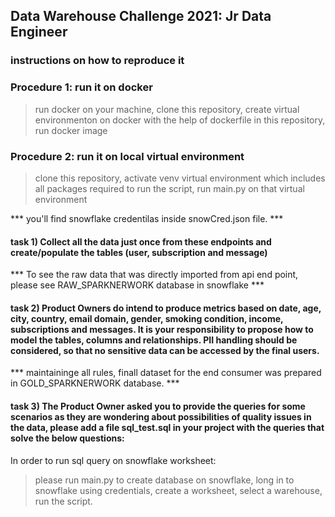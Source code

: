 ## Data Warehouse Challenge 2021: Jr Data Engineer

### instructions on how to reproduce it


### Procedure 1: run it on docker

> run docker on your machine,
> clone this repository,
> create virtual environmenton on docker with the help of dockerfile in this repository,
> run docker image

### Procedure 2: run it on local virtual environment 

> clone this repository,
> activate venv virtual environment which includes all packages required to run the script, 
> run main.py on that virtual environment  

*** you'll find snowflake credentilas inside snowCred.json file. ***


#### task 1) Collect all the data just once from these endpoints and create/populate the tables (user, subscription and message)

*** To see the raw data that was directly imported from api end point, please see RAW_SPARKNERWORK database in snowflake ***


#### task 2) Product Owners do intend to produce metrics based on date, age, city, country, email domain, gender, smoking condition, income, subscriptions and messages. It is your responsibility to propose how to model the tables, columns and relationships. PII handling should be considered, so that no sensitive data can be accessed by the final users.


*** maintaininge all rules, finall dataset for the end consumer was prepared in GOLD_SPARKNERWORK database. ***

#### task 3) The Product Owner asked you to provide the queries for some scenarios as they are wondering about possibilities of quality issues in the data, please add a file sql_test.sql in your project with the queries that solve the below questions:

In order to run sql query on snowflake worksheet: 
> please run main.py to create database on snowflake,
> long in to snowflake using credentials,
> create a worksheet, select a warehouse,
> run the script.
